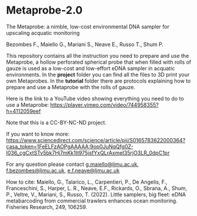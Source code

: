 # Metaprobe-2.0
The Metaprobe: a nimble, low-cost environmental DNA sampler for upscaling acquatic monitoring 

Bezombes F., Maiello G., Mariani S., Neave E., Russo T., Shum P.

This repository contains all the instruction you need to prepare and use the Metaprobe, a hollow perforated spherical probe that when filled with rolls of gauze is used as a low-cost and low-effort eDNA sampler in acquatic environments. 
In the **project** folder you can find all the files to 3D print your own Metaprobes. In the **tutorial** folder there are protocols explaining how to prepare and use a Metaprobe with the rolls of gauze.

Here is the link to a YouTube video showing everything you need to do to use a Metaprobe: https://player.vimeo.com/video/744958355?h=4112059eef

Note that this is a CC-BY-NC-ND project.

If you want to know more: https://www.sciencedirect.com/science/article/pii/S0165783622000364?casa_token=1FeELFzAOPgAAAAA:9op0JuNqQfg0Z-I036_cgCxtSTv5bk7Hj7mKk1It975jsfYxQLrAxmeI35rjO3LR_0dpC1pr

For any question please contact <span style="color: blue;">g.maiello@ljmu.ac.uk</span>, <span style="color: blue;">f.bezombes@ljmu.ac.uk</span>, <span style="color: blue;">e.f.neave@ljmu.ac.uk</span> 

How to cite: Maiello, G., Talarico, L., Carpentieri, P., De Angelis, F., Franceschini, S., Harper, L. R., Neave, E.F., Rickards, O., Sbrana, A., Shum, P., Veltre, V., Mariani, S., Russo, T. (2022). Little samplers, big fleet: eDNA metabarcoding from commercial trawlers enhances ocean monitoring. Fisheries Research, 249, 106259.

